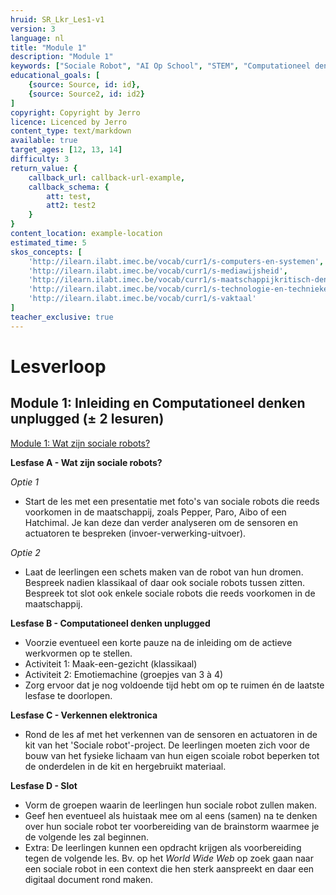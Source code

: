 ```yaml
---
hruid: SR_Lkr_Les1-v1
version: 3
language: nl
title: "Module 1"
description: "Module 1"
keywords: ["Sociale Robot", "AI Op School", "STEM", "Computationeel denken", "Grafisch programmeren"]
educational_goals: [
    {source: Source, id: id}, 
    {source: Source2, id: id2}
]
copyright: Copyright by Jerro
licence: Licenced by Jerro
content_type: text/markdown
available: true
target_ages: [12, 13, 14]
difficulty: 3
return_value: {
    callback_url: callback-url-example,
    callback_schema: {
        att: test,
        att2: test2
    }
}
content_location: example-location
estimated_time: 5
skos_concepts: [
    'http://ilearn.ilabt.imec.be/vocab/curr1/s-computers-en-systemen', 
    'http://ilearn.ilabt.imec.be/vocab/curr1/s-mediawijsheid', 
    'http://ilearn.ilabt.imec.be/vocab/curr1/s-maatschappijkritisch-denken', 
    'http://ilearn.ilabt.imec.be/vocab/curr1/s-technologie-en-technieken', 
    'http://ilearn.ilabt.imec.be/vocab/curr1/s-vaktaal'
]
teacher_exclusive: true
---
```


# Lesverloop
## Module 1: Inleiding en Computationeel denken unplugged (± 2 lesuren)
[Module 1: Wat zijn sociale robots?](https://www.dwengo.org/socialerobot1 "Module 1")  

**Lesfase A - Wat zijn sociale robots?**

*Optie 1*
* Start de les met een presentatie met foto's van sociale robots die reeds voorkomen in de maatschappij, zoals Pepper, Paro, Aibo of een Hatchimal. Je kan deze dan verder analyseren om de sensoren en actuatoren te bespreken (invoer-verwerking-uitvoer).

*Optie 2*
* Laat de leerlingen een schets maken van de robot van hun dromen. Bespreek nadien klassikaal of daar ook sociale robots tussen zitten. Bespreek tot slot ook enkele sociale robots die reeds voorkomen in de maatschappij.


**Lesfase B - Computationeel denken unplugged**
* Voorzie eventueel een korte pauze na de inleiding om de actieve werkvormen op te stellen. 
* Activiteit 1: Maak-een-gezicht (klassikaal)
* Activiteit 2: Emotiemachine (groepjes van 3 à 4)
* Zorg ervoor dat je nog voldoende tijd hebt om op te ruimen én de laatste lesfase te doorlopen.


**Lesfase C - Verkennen elektronica**
* Rond de les af met het verkennen van de sensoren en actuatoren in de kit van het 'Sociale robot'-project. De leerlingen moeten zich voor de bouw van het fysieke lichaam van hun eigen scoiale robot beperken tot de onderdelen in de kit en hergebruikt materiaal.


**Lesfase D - Slot**
* Vorm de groepen waarin de leerlingen hun sociale robot zullen maken.
* Geef hen eventueel als huistaak mee om al eens (samen) na te denken over hun sociale robot ter voorbereiding van de brainstorm waarmee je de volgende les zal beginnen. 
* Extra: De leerlingen kunnen een opdracht krijgen als voorbereiding tegen de volgende les. Bv. op het *World Wide Web* op zoek gaan naar een sociale robot in een context die hen sterk aanspreekt en daar een digitaal document rond maken.